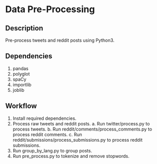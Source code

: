 # Data Pre-Processing

## Description

Pre-process tweets and reddit posts using Python3.

## Dependencies

1. pandas
2. polyglot
3. spaCy
4. importlib
5. joblib

## Workflow

1. Install required dependencies.
2. Process raw tweets and reddit posts.
    a. Run twitter/process.py to process tweets.
    b. Run reddit/comments/process_comments.py to process reddit comments.
    c. Run reddit/submissions/process_submissions.py to process reddit submissions.
3. Run group_by_lang.py to group posts.
4. Run pre_process.py to tokenize and remove stopwords.

